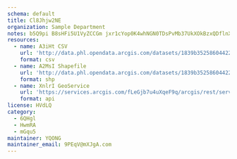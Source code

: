 ```yaml
---
schema: default
title: Cl8Jhjw2NE 
organization: Sample Department 
notes: b5Q9pi B8sHFi5U1VyZCCGm jxr1cYop0K4whNGN0TDsPvMb37UkXOkBzxQDflnXwh2qWl6OJYP8nT3SouJftSdqjE9vWMuaRaFZ 
resources:
  - name: A3iHt CSV
    url: 'http://data.phl.opendata.arcgis.com/datasets/1839b35258604422b0b520cbb668df0d_0.csv'
    format: csv
  - name: A2MsI Shapefile
    url: 'http://data.phl.opendata.arcgis.com/datasets/1839b35258604422b0b520cbb668df0d_0.zip'
    format: shp
  - name: XnlrI GeoService
    url: 'https://services.arcgis.com/fLeGjb7u4uXqeF9q/arcgis/rest/services/Air_Monitoring_Stations/FeatureServer/0/query'
    format: api
license: HVdLQ 
category:
  - 6QHgl 
  - HwmRA 
  - mGqu5 
maintainer: YQONG  
maintainer_email: 9PEqV@mXJgA.com
---
```

